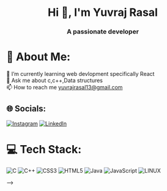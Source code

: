 <h1 align="center">Hi 👋, I'm Yuvraj Rasal</h1>
<h3 align="center">A passionate developer</h3>

# 💫 About Me:
🌱 I’m currently learning web devlopment specifically React <br>💬 Ask me about c,c++,Data structures<br>📫 How to reach me yuvrajrasal13@gmail.com 


## 🌐 Socials:
[![Instagram](https://img.shields.io/badge/Instagram-%23E4405F.svg?logo=Instagram&logoColor=white)](https://www.instagram.com/_mr._anonymous_11/) [![LinkedIn](https://img.shields.io/badge/LinkedIn-%230077B5.svg?logo=linkedin&logoColor=white)](https://www.linkedin.com/in/yuvraj-rasal-704979233/)

# 💻 Tech Stack:
![C](https://img.shields.io/badge/c-%2300599C.svg?style=flat&logo=c&logoColor=white) ![C++](https://img.shields.io/badge/c++-%2300599C.svg?style=flat&logo=c%2B%2B&logoColor=white) ![CSS3](https://img.shields.io/badge/css3-%231572B6.svg?style=flat&logo=css3&logoColor=white)  ![HTML5](https://img.shields.io/badge/html5-%23E34F26.svg?style=flat&logo=html5&logoColor=white)  ![Java](https://img.shields.io/badge/java-%23ED8B00.svg?style=flat&logo=java&logoColor=white) ![JavaScript](https://img.shields.io/badge/javascript-%23323330.svg?style=flat&logo=javascript&logoColor=%23F7DF1E) ![LINUX](https://img.shields.io/badge/Linux-FCC624?style=flat&logo=linux&logoColor=black)
<!--
# 📊 GitHub Stats:
![](https://github-readme-stats.vercel.app/api?username=raj-jondhale&theme=dark&hide_border=false&include_all_commits=true&count_private=false)<br/>
![](https://github-readme-streak-stats.herokuapp.com/?user=raj-jondhale&theme=dark&hide_border=false)<br/>
![](https://github-readme-stats.vercel.app/api/top-langs/?username=raj-jondhale&theme=dark&hide_border=false&include_all_commits=true&count_private=false&layout=compact)

### ✍️ Random Dev Quote
![](https://quotes-github-readme.vercel.app/api?type=horizontal&theme=radical)

---
[![](https://visitcount.itsvg.in/api?id=raj-jondhale&icon=0&color=7)](https://visitcount.itsvg.in)

<!-- Proudly created with GPRM ( https://gprm.itsvg.in ) -->
-->
